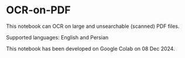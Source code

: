 # OCR-on-PDF
This notebook can OCR on large and unsearchable (scanned) PDF files. 

Supported languages: English and Persian

This notebook has been developed on Google Colab on 08 Dec 2024. 
